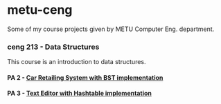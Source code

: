 # metu-ceng
Some of my course projects given by METU Computer Eng. department.
### ceng 213 - Data Structures
This course is an introduction to data structures.
 #### PA 2 - [ Car Retailing System with BST implementation ](https://github.com/KaanAkguloglu/metu-ceng/tree/main/ceng213%20Data%20Structures/PA2)
 #### PA 3 - [Text Editor with Hashtable implementation](https://github.com/KaanAkguloglu/metu-ceng/tree/main/ceng213%20Data%20Structures/PA3)

